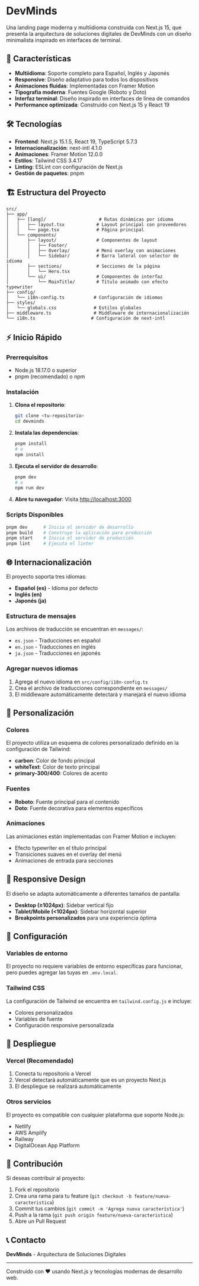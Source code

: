 # DevMinds

Una landing page moderna y multiidioma construida con Next.js 15, que presenta la arquitectura de soluciones digitales de DevMinds con un diseño minimalista inspirado en interfaces de terminal.

## 🚀 Características

- **Multiidioma**: Soporte completo para Español, Inglés y Japonés
- **Responsive**: Diseño adaptativo para todos los dispositivos
- **Animaciones fluidas**: Implementadas con Framer Motion
- **Tipografía moderna**: Fuentes Google (Roboto y Doto)
- **Interfaz terminal**: Diseño inspirado en interfaces de línea de comandos
- **Performance optimizada**: Construido con Next.js 15 y React 19

## 🛠️ Tecnologías

- **Frontend**: Next.js 15.1.5, React 19, TypeScript 5.7.3
- **Internacionalización**: next-intl 4.1.0
- **Animaciones**: Framer Motion 12.0.0
- **Estilos**: Tailwind CSS 3.4.17
- **Linting**: ESLint con configuración de Next.js
- **Gestión de paquetes**: pnpm

## 🏗️ Estructura del Proyecto

```
src/
├── app/
│   ├── [lang]/                    # Rutas dinámicas por idioma
│   │   ├── layout.tsx            # Layout principal con proveedores
│   │   └── page.tsx              # Página principal
│   └── components/
│       ├── layout/               # Componentes de layout
│       │   ├── Footer/
│       │   ├── Overlay/          # Menú overlay con animaciones
│       │   └── Sidebar/          # Barra lateral con selector de idioma
│       ├── sections/             # Secciones de la página
│       │   └── Hero.tsx
│       └── ui/                   # Componentes de interfaz
│           └── MainTitle/        # Título animado con efecto typewriter
├── config/
│   └── i18n-config.ts           # Configuración de idiomas
├── styles/
│   └── globals.css              # Estilos globales
├── middleware.ts                # Middleware de internacionalización
└── i18n.ts                     # Configuración de next-intl
```

## ⚡ Inicio Rápido

### Prerrequisitos

- Node.js 18.17.0 o superior
- pnpm (recomendado) o npm

### Instalación

1. **Clona el repositorio**:
   ```bash
   git clone <tu-repositorio>
   cd devminds
   ```

2. **Instala las dependencias**:
   ```bash
   pnpm install
   # o
   npm install
   ```

3. **Ejecuta el servidor de desarrollo**:
   ```bash
   pnpm dev
   # o
   npm run dev
   ```

4. **Abre tu navegador**:
   Visita [http://localhost:3000](http://localhost:3000)

### Scripts Disponibles

```bash
pnpm dev      # Inicia el servidor de desarrollo
pnpm build    # Construye la aplicación para producción
pnpm start    # Inicia el servidor de producción
pnpm lint     # Ejecuta el linter
```

## 🌐 Internacionalización

El proyecto soporta tres idiomas:

- **Español (es)** - Idioma por defecto
- **Inglés (en)**
- **Japonés (ja)**

### Estructura de mensajes

Los archivos de traducción se encuentran en `messages/`:
- `es.json` - Traducciones en español
- `en.json` - Traducciones en inglés  
- `ja.json` - Traducciones en japonés

### Agregar nuevos idiomas

1. Agrega el nuevo idioma en `src/config/i18n-config.ts`
2. Crea el archivo de traducciones correspondiente en `messages/`
3. El middleware automáticamente detectará y manejará el nuevo idioma

## 🎨 Personalización

### Colores

El proyecto utiliza un esquema de colores personalizado definido en la configuración de Tailwind:

- **carbon**: Color de fondo principal
- **whiteText**: Color de texto principal  
- **primary-300/400**: Colores de acento

### Fuentes

- **Roboto**: Fuente principal para el contenido
- **Doto**: Fuente decorativa para elementos específicos

### Animaciones

Las animaciones están implementadas con Framer Motion e incluyen:
- Efecto typewriter en el título principal
- Transiciones suaves en el overlay del menú
- Animaciones de entrada para secciones

## 📱 Responsive Design

El diseño se adapta automáticamente a diferentes tamaños de pantalla:

- **Desktop (≥1024px)**: Sidebar vertical fijo
- **Tablet/Mobile (<1024px)**: Sidebar horizontal superior
- **Breakpoints personalizados** para una experiencia óptima

## 🔧 Configuración

### Variables de entorno

El proyecto no requiere variables de entorno específicas para funcionar, pero puedes agregar las tuyas en `.env.local`.

### Tailwind CSS

La configuración de Tailwind se encuentra en `tailwind.config.js` e incluye:
- Colores personalizados
- Variables de fuente
- Configuración responsive personalizada

## 🚀 Despliegue

### Vercel (Recomendado)

1. Conecta tu repositorio a Vercel
2. Vercel detectará automáticamente que es un proyecto Next.js
3. El despliegue se realizará automáticamente

### Otros servicios

El proyecto es compatible con cualquier plataforma que soporte Node.js:
- Netlify
- AWS Amplify
- Railway
- DigitalOcean App Platform

## 🤝 Contribución

Si deseas contribuir al proyecto:

1. Fork el repositorio
2. Crea una rama para tu feature (`git checkout -b feature/nueva-caracteristica`)
3. Commit tus cambios (`git commit -m 'Agrega nueva característica'`)
4. Push a la rama (`git push origin feature/nueva-caracteristica`)
5. Abre un Pull Request


## 📞 Contacto

**DevMinds** - Arquitectura de Soluciones Digitales

---

Construido con ❤️ usando Next.js y tecnologías modernas de desarrollo web.
